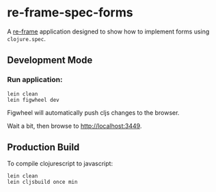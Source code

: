 # re-frame-spec-forms

A [re-frame](https://github.com/Day8/re-frame) application designed to show how to implement forms using `clojure.spec`.

## Development Mode

### Run application:

```
lein clean
lein figwheel dev
```

Figwheel will automatically push cljs changes to the browser.

Wait a bit, then browse to [http://localhost:3449](http://localhost:3449).

## Production Build


To compile clojurescript to javascript:

```
lein clean
lein cljsbuild once min
```
